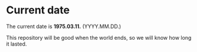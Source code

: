# Current date

The current date is **1975.03.11.** (YYYY.MM.DD.)

This repository will be good when the world ends, so we will know how long it lasted.